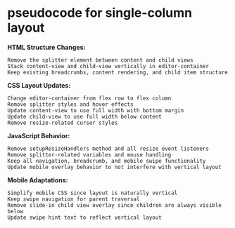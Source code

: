 # pseudocode for single-column layout

**HTML Structure Changes:**
```
Remove the splitter element between content and child views
Stack content-view and child-view vertically in editor-container
Keep existing breadcrumbs, content rendering, and child item structure
```

**CSS Layout Updates:**
```
Change editor-container from flex row to flex column
Remove splitter styles and hover effects  
Update content-view to use full width with bottom margin
Update child-view to use full width below content
Remove resize-related cursor styles
```

**JavaScript Behavior:**
```
Remove setupResizeHandlers method and all resize event listeners
Remove splitter-related variables and mouse handling
Keep all navigation, breadcrumb, and mobile swipe functionality
Update mobile overlay behavior to not interfere with vertical layout
```

**Mobile Adaptations:**
```
Simplify mobile CSS since layout is naturally vertical
Keep swipe navigation for parent traversal
Remove slide-in child view overlay since children are always visible below
Update swipe hint text to reflect vertical layout
```